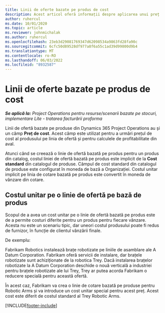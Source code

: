 ```yaml
---
title: Linii de oferte bazate pe produs de cost
description: Acest articol oferă informații despre aplicarea unui preț de cost la o linie de cotație bazată pe produs.
author: ruhercul
ms.date: 10/01/2020
ms.topic: article
ms.reviewer: johnmichalak
ms.author: ruhercul
ms.openlocfilehash: 23eb3d29081769347d62098534a9863fd28fa90c
ms.sourcegitcommit: 6cfc50d89528df977a8f6a55c1ad39d99800d9b4
ms.translationtype: MT
ms.contentlocale: ro-RO
ms.lasthandoff: 06/03/2022
ms.locfileid: "8932587"
---
```

# <a name="costing-product-based-quote-lines"></a>Linii de oferte bazate pe produs de cost

_**Se aplică la:** Project Operations pentru resurse/scenarii bazate pe stocuri, implementare Lite - tratarea facturării proforma_


Linii de ofertă bazate pe produse din Dynamics 365 Project Operations au și un câmp **Preț de cost**. Acest câmp este utilizat pentru a urmări prețul de cost al produsului pe linia de ofertă și pentru calculele de profitabilitate din aval.

Atunci când se creează o linie de ofertă bazată pe produs pentru un produs din catalog, costul liniei de ofertă bazată pe produs este implicit de la **Cost standard** din catalogul de produse. Câmpul de cost standard din catalogul de produse este configurat în moneda de bază a Organizației. Costul unitar implicit pe linia de cotare bazată pe produs este convertit în moneda de vânzare din cotare.

## <a name="unit-cost-on-a-product-based-quote-line"></a>Costul unitar pe o linie de ofertă pe bază de produs

Scopul de a avea un cost unitar pe o linie de ofertă bazată pe produs este de a permite costuri diferite pentru un produs pentru fiecare vânzare. Acesta nu este un scenariu tipic, dar uneori costul produsului poate fi redus de furnizor, în funcție de clientul vânzării finale.

De exemplu:

Fabrikam Robotics instalează brațe robotizate pe liniile de asamblare ale A Datum Corporation. Fabrikam oferă servicii de instalare, dar brațele robotizate sunt achiziționate de la robotica Trey. Dacă instalarea brațelor robotizate la A Datum Corporation deschide o nouă verticală a industriei pentru brațele robotizate ale lui Trey, Trey ar putea acorda Fabrikam o reducere specială pentru această ofertă.

În acest caz, Fabrikam va crea o linie de cotare bazată pe produse pentru Robotic Arms și va introduce un cost unitar special pentru acest preț. Acest cost este diferit de costul standard al Trey Robotic Arms.


[!INCLUDE[footer-include](../../includes/footer-banner.md)]